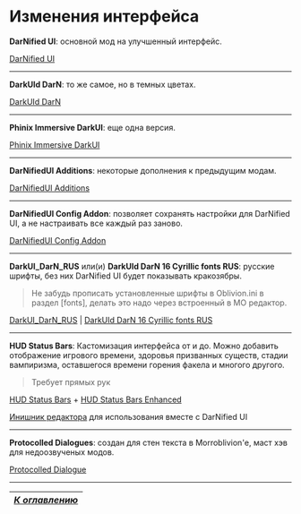 # Изменения интерфейса

**DarNified UI**: основной мод на улучшенный интерфейс.

[DarNified UI](https://www.nexusmods.com/oblivion/mods/10763)

------

**DarkUId DarN**: то же самое, но в темных цветах.

[DarkUId DarN](https://www.nexusmods.com/oblivion/mods/11280)
  
------

**Phinix Immersive DarkUI**: еще одна версия.

[Phinix Immersive DarkUI](https://www.nexusmods.com/oblivion/mods/7698)

------

**DarNifiedUI Additions**: некоторые дополнения к предыдущим модам.

[DarNifiedUI Additions](http://www.nexusmods.com/oblivion/mods/22163/)

------

**DarNifiedUI Config Addon**: позволяет сохранять настройки для DarNified UI, а не настраивать все каждый раз заново.

[DarNifiedUI Config Addon](http://www.nexusmods.com/oblivion/mods/34792/)

------

**DarkUI_DarN_RUS** или(и) **DarkUId DarN 16 Cyrillic fonts RUS**: русские шрифты, без них DarNified UI будет показывать кракозябры.

> Не забудь прописать установленные шрифты в Oblivion.ini в раздел [fonts], делать это надо через встроенный в MO редактор.

[DarkUI_DarN_RUS](https://www.nexusmods.com/oblivion/mods/25898) | [DarkUId DarN 16 Cyrillic fonts RUS](https://www.nexusmods.com/oblivion/mods/23331)

------

**HUD Status Bars**: Кастомизация интерфейса от и до. Можно добавить отображение игрового времени, здоровья призванных существ, стадии вампиризма, оставшегося времени горения факела и многого другого. 

>Требует прямых рук

[HUD Status Bars](https://www.nexusmods.com/oblivion/mods/34905) + [HUD Status Bars Enhanced](https://www.nexusmods.com/oblivion/mods/45740)

[Инишник редактора](../00_Resources/Hud%20Status%20Bars.ini) для использования вместе с DarNified UI

------

**Protocolled Dialogues**: создан для стен текста в Morroblivion'е, маст хэв для недоозвученых модов.

[Protocolled Dialogue](http://morroblivion.com/forums/morroblivion/mods/2319)

------

|[*К оглавлению*](../Оглавление.md)|
|:---:|
